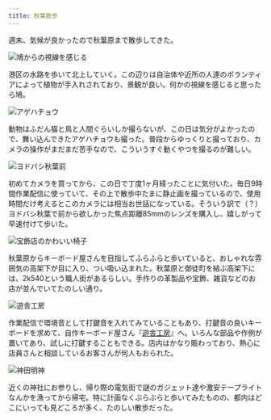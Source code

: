 ```yaml
---
title: 秋葉散歩
---
```

週末、気候が良かったので秋葉原まで散歩してきた。

![](https://lh6.googleusercontent.com/G5bHDngviWMkeOsQGMo2FwKBDCT-2W3bW4fYGFvM6X_cH9J43W07l2vXCPjilNariY7rkFueJNpjJND_-mtgU__hltwWCKqQ1Mp5TLmIglGyBj2Nck6SvvOEmPiEtH4A9RUfawkGyBIeYocTuka2DUXFQoO6MpuZuW6-VtyyOKHubHBCQXbNx7_nkVbIsw "鳩からの視線を感じる")

港区の水路を歩いて北上していく。この辺りは自治体や近所の人達のボランティアによって植物が手入れされており、景観が良い。何かの視線を感じると思ったら鳩。

![](https://lh5.googleusercontent.com/VefM_BEE-0SqEBh1pLiOqaixIRje5LrGeHdrIhKZ8SXXm01A2oTZ0Lp9jHLdx2UmMPkKUBVQ6EeIja__erKyYJRWyAgHEJzN9pDS50wrWXS2CSP3yC4bB99hfinZO4Fl16s13arvIGdMTYLtqBn8BRLhm4c4ZovqZcXZTOjKH-rHhSc-dpmk76djsBLkRQ "アゲハチョウ")

動物はふだん猫と鳥と人間ぐらいしか撮らないが、この日は気分がよかったので、舞い込んできたアゲハチョウも撮った。普段からゆっくりと撮っており、カメラの操作がまだまだ苦手なので、こういうすぐ動くやつを撮るのが難しい。

![](https://lh4.googleusercontent.com/U3eP7-2or6oMaVMvqr9EVFEqYwfqNV7-ZNK1Gqi4ZNm2qg2FB2fDeRUt519BZs02rF8HKoLvqoiJkR9f6nOQz6SLveB1qdnICD1gbfH8neo8nXBQu3m4HBIU-DxC99ykDnzze69rQOcNFKh46a3THO30Jt5KtslmjWLKUqbEbEMt-UoLGFEmYn98NMM0FA "ヨドバシ秋葉前")

初めてカメラを買ってから、この日で丁度1ヶ月経ったことに気付いた。毎日9時間作業配信に使っていて、その上で散歩中たまに静止画を撮っているので、使用時間だけ考えるとこのカメラには相当お世話になっている。そういう訳で（？）ヨドバシ秋葉で前から欲しかった焦点距離85mmのレンズを購入し、嬉しがって早速付けて歩いた。

![](https://lh5.googleusercontent.com/OHwr8vs6SLE_1nLjCO2x4diD6iT8meRNOLiiaamis1k51xNqedNqJ9-O1qVfwy4kz0tT5BchMoadeTVWet2CUa46CRFQR-xQr5cBYWmi0mYEentAllFNMjC0Yhy10TKNyeYm00C_K_YtgVRHV3-lFEiWJHroOcpxJYmNeElFchahhMLz6BpLWmN8hCraZQ "宝飾店のかわいい椅子")

秋葉原からキーボード屋さんを目指してふらふらと歩いていると、おしゃれな雰囲気の高架下が目に入り、つい吸い込まれた。秋葉原と御徒町を結ぶ高架下には、2k540という職人街があるらしい。手作りの革製品や宝飾、雑貨などのお店が並んでいてたのしい通り。

![](https://lh6.googleusercontent.com/dL-f7ZnFFdrPy2yCEWQBCkmS22XQWrMaJC9YXGRQzzkqwP-ED54ZyKtFBrkwozqfob6B_bgOMPCXCCfH6o56t6CYwIjCmSiR7Qs2KRM8MVWTDiB6nEbQWhrYjlnWr467TSabhhhxEaeo5EDBoqcz1FTjseA_QIbGHNQS7GL2GzV3WILrhpKX1-AySLDvfg "遊舎工房")

作業配信で環境音として打鍵音を入れてみていることもあり、打鍵音の良いキーボードを求めて、自作キーボード屋さん『[遊舎工房](https://yushakobo.jp/)』へ。いろんな部品や作例が置いてあり、試しに打鍵することもできる。店内はかなり賑わっており、熱心に店員さんと相談しているお客さんが何人もおられた。

![](https://lh4.googleusercontent.com/yrMadyXADSkk1h3vWTwQ3LTt-R2uOSNqmXzhdj-B88J6nvSolrCWSfaV1K5eYyYgTrPgqhgOiuqQ5fdBvS3H9KKCMBolPfp1zisSNtuaBmvZM-yhAvBY0vSYuNLlJ4Pivk9oVM4cmqXX1epNo0A20jR9fbVT2DSuFk4yU8HIn3DCfmtl7A01N7lhqV-vvA "神田明神")

近くの神社にお参りし、帰り際の電気街で謎のガジェット達や激安テープライトなんかを漁ってから帰宅。特に計画なくぶらぶらと歩いてみたものの、都内はどこにいっても見どころが多く、たのしい散歩だった。
